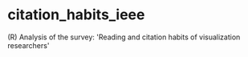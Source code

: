 # citation_habits_ieee
(R) Analysis of the survey: 'Reading and citation habits of visualization researchers'
